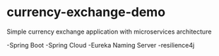 # currency-exchange-demo
Simple currency exchange application with microservices architecture

-Spring Boot
-Spring Cloud
-Eureka Naming Server
-resilience4j
